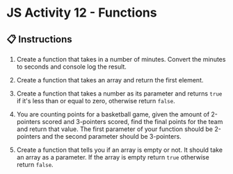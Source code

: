 # JS Activity 12 - Functions

## 📋 Instructions

1. Create a function that takes in a number of minutes. Convert the minutes to seconds and console log the result.

2. Create a function that takes an array and return the first element.

3. Create a function that takes a number as its parameter and returns `true` if it's less than or equal to zero, otherwise return `false`.

4. You are counting points for a basketball game, given the amount of 2-pointers scored and 3-pointers scored, find the final points for the team and return that value. The first parameter of your function should be 2-pointers and the second parameter should be 3-pointers. 

5. Create a function that tells you if an array is empty or not. It should take an array as a parameter. If the array is empty return `true` otherwise return `false`.